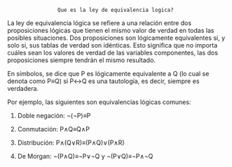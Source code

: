                     Que es la ley de equivalencia logica? 

La ley de equivalencia lógica se refiere a una relación entre dos proposiciones lógicas que tienen el mismo valor de verdad en todas las posibles situaciones. Dos proposiciones son lógicamente equivalentes si, y solo si, sus tablas de verdad son idénticas. Esto significa que no importa cuáles sean los valores de verdad de las variables componentes, las dos proposiciones siempre tendrán el mismo resultado.

En símbolos, se dice que P es lógicamente equivalente a Q (lo cual se denota como P≡Q) si P↔Q es una tautología, es decir, siempre es verdadera.

Por ejemplo, las siguientes son equivalencias lógicas comunes:

1. Doble negación: ¬(¬P)≡P

2. Conmutación: P∧Q≡Q∧P

3. Distribución: P∧(Q∨R)≡(P∧Q)∨(P∧R)

4. De Morgan: ¬(P∧Q)≡¬P∨¬Q y ¬(P∨Q)≡¬P∧¬Q

